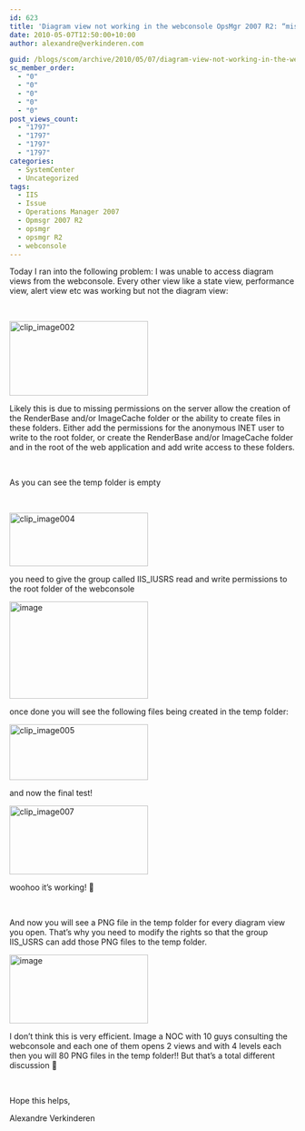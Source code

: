 ```yaml
---
id: 623
title: 'Diagram view not working in the webconsole OpsMgr 2007 R2: “missing permissions on the server allow the creation of the RenderBase and/or ImageCache folder”'
date: 2010-05-07T12:50:00+10:00
author: alexandre@verkinderen.com

guid: /blogs/scom/archive/2010/05/07/diagram-view-not-working-in-the-webconsole-opsmgr-2007-r2-missing-permissions-on-the-server-allow-the-creation-of-the-renderbase-and-or-imagecache-folder.aspx
sc_member_order:
  - "0"
  - "0"
  - "0"
  - "0"
  - "0"
post_views_count:
  - "1797"
  - "1797"
  - "1797"
  - "1797"
categories:
  - SystemCenter
  - Uncategorized
tags:
  - IIS
  - Issue
  - Operations Manager 2007
  - Opmsgr 2007 R2
  - opsmgr
  - opsmgr R2
  - webconsole
---
```

Today I ran into the following problem: I was unable to access diagram views from the webconsole. Every other view like a state view, performance view, alert view etc was working but not the diagram view:

&nbsp;

[<img height="131" width="244" src="http://scug.be/scom/files/2012/06/clip_image002_thumb_3C9CA96D.jpg" alt="clip_image002" border="0" style="border-bottom: 0px;border-left: 0px;border-top: 0px;border-right: 0px" />](http://scug.be/scom/files/2012/06/clip_image002_35E99FEA.jpg)

Likely this is due to missing permissions on the server allow the creation of the RenderBase and/or ImageCache folder or the ability to create files in these folders. Either add the permissions for the anonymous INET user to write to the root folder, or create the RenderBase and/or ImageCache folder and in the root of the web application and add write access to these folders.

&nbsp;

As you can see the temp folder is empty

&nbsp;

[<img height="94" width="244" src="http://scug.be/scom/files/2012/06/clip_image004_thumb_7547537A.jpg" alt="clip_image004" border="0" style="border-bottom: 0px;border-left: 0px;border-top: 0px;border-right: 0px" />](http://scug.be/scom/files/2012/06/clip_image004_636ABFAD.jpg)

you need to give the group called IIS_IUSRS read and write permissions to the root folder of the webconsole

[<img height="171" width="244" src="https://mscloudstorage.blob.core.windows.net/mscloudstorage//2012/06/image_thumb_22C8733E.png" alt="image" border="0" style="border-bottom: 0px;border-left: 0px;border-top: 0px;border-right: 0px" />](http://scug.be/scom/files/2012/06/image_6E281702.png)

once done you will see the following files being created in the temp folder:

[<img height="98" width="244" src="http://scug.be/scom/files/2012/06/clip_image005_thumb_09607004.png" alt="clip_image005" border="0" style="border-bottom: 0px;border-left: 0px;border-top: 0px;border-right: 0px" />](http://scug.be/scom/files/2012/06/clip_image005_34A5070B.png)

and now the final test!

[<img height="121" width="244" src="http://scug.be/scom/files/2012/06/clip_image007_thumb_141DC759.jpg" alt="clip_image007" border="0" style="border-bottom: 0px;border-left: 0px;border-top: 0px;border-right: 0px" />](http://scug.be/scom/files/2012/06/clip_image007_6D4FB118.jpg)

woohoo it&#8217;s working! 🙂

&nbsp;

And now you will see a PNG file in the temp folder for every diagram view you open. That&rsquo;s why you need to modify the rights so that the group IIS_USRS can add those PNG files to the temp folder.

[<img height="121" width="244" src="https://mscloudstorage.blob.core.windows.net/mscloudstorage//2012/06/image_thumb_13B19464.png" alt="image" border="0" style="border-bottom: 0px;border-left: 0px;border-top: 0px;border-right: 0px" />](http://scug.be/scom/files/2012/06/image_3AEBDD99.png)

I don&rsquo;t think this is very efficient. Image a NOC with 10 guys consulting the webconsole and each one of them opens 2 views and with 4 levels each then you will 80 PNG files in the temp folder!! But that&rsquo;s a total different discussion 🙂

&nbsp;

Hope this helps,

Alexandre Verkinderen
